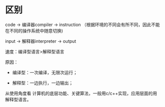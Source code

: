 # 区别

code $\rightarrow$ 编译器compiler $\rightarrow$ instruction （根据环境的不同会有所不同，因此不能在不同的操作系统中随意切换)

input $\rightarrow$ 解释器interpreter $\rightarrow$ output

速度：编译型语言$>$解释型语言

原因：
- 编译型：一次编译，无限次运行；

- 解释型：一边执行，一边输出；

从使用角度看
计算机的底层功能、关键算法，一般用c/c++实现，应用层面的用解释型语言。
